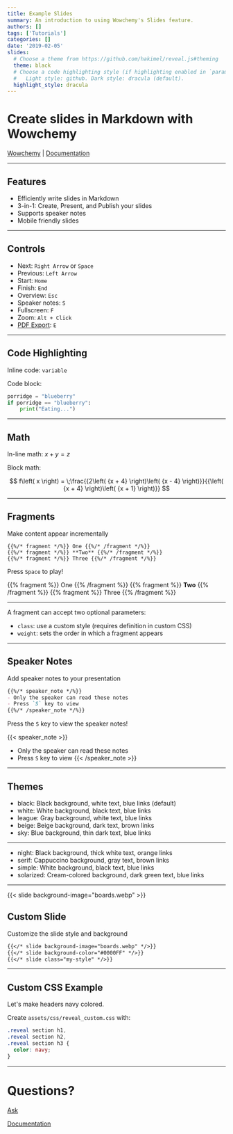 ```yaml
---
title: Example Slides
summary: An introduction to using Wowchemy's Slides feature.
authors: []
tags: ['Tutorials']
categories: []
date: '2019-02-05'
slides:
  # Choose a theme from https://github.com/hakimel/reveal.js#theming
  theme: black
  # Choose a code highlighting style (if highlighting enabled in `params.toml`)
  #   Light style: github. Dark style: dracula (default).
  highlight_style: dracula
---
```


# Create slides in Markdown with Wowchemy

[Wowchemy](https://wowchemy.com/) | [Documentation](https://wowchemy.com/docs/content/slides/)

---

## Features

- Efficiently write slides in Markdown
- 3-in-1: Create, Present, and Publish your slides
- Supports speaker notes
- Mobile friendly slides

---

## Controls

- Next: `Right Arrow` or `Space`
- Previous: `Left Arrow`
- Start: `Home`
- Finish: `End`
- Overview: `Esc`
- Speaker notes: `S`
- Fullscreen: `F`
- Zoom: `Alt + Click`
- [PDF Export](https://github.com/hakimel/reveal.js#pdf-export): `E`

---

## Code Highlighting

Inline code: `variable`

Code block:
```python
porridge = "blueberry"
if porridge == "blueberry":
    print("Eating...")
```

---

## Math

In-line math: $x + y = z$

Block math:

$$
f\left( x \right) = \;\frac{{2\left( {x + 4} \right)\left( {x - 4} \right)}}{{\left( {x + 4} \right)\left( {x + 1} \right)}}
$$

---

## Fragments

Make content appear incrementally

```
{{%/* fragment */%}} One {{%/* /fragment */%}}
{{%/* fragment */%}} **Two** {{%/* /fragment */%}}
{{%/* fragment */%}} Three {{%/* /fragment */%}}
```

Press `Space` to play!

{{% fragment %}} One {{% /fragment %}}
{{% fragment %}} **Two** {{% /fragment %}}
{{% fragment %}} Three {{% /fragment %}}

---

A fragment can accept two optional parameters:

- `class`: use a custom style (requires definition in custom CSS)
- `weight`: sets the order in which a fragment appears

---

## Speaker Notes

Add speaker notes to your presentation

```markdown
{{%/* speaker_note */%}}
- Only the speaker can read these notes
- Press `S` key to view
{{%/* /speaker_note */%}}
```

Press the `S` key to view the speaker notes!

{{< speaker_note >}}
- Only the speaker can read these notes
- Press `S` key to view
{{< /speaker_note >}}

---

## Themes

- black: Black background, white text, blue links (default)
- white: White background, black text, blue links
- league: Gray background, white text, blue links
- beige: Beige background, dark text, brown links
- sky: Blue background, thin dark text, blue links

---

- night: Black background, thick white text, orange links
- serif: Cappuccino background, gray text, brown links
- simple: White background, black text, blue links
- solarized: Cream-colored background, dark green text, blue links

---

{{< slide background-image="boards.webp" >}}

## Custom Slide

Customize the slide style and background

```markdown
{{</* slide background-image="boards.webp" */>}}
{{</* slide background-color="#0000FF" */>}}
{{</* slide class="my-style" */>}}
```

---

## Custom CSS Example

Let's make headers navy colored.

Create `assets/css/reveal_custom.css` with:

```css
.reveal section h1,
.reveal section h2,
.reveal section h3 {
  color: navy;
}
```

---

# Questions?

[Ask](https://discord.gg/z8wNYzb)

[Documentation](https://wowchemy.com/docs/content/slides/)

